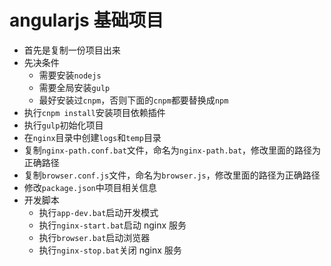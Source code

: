 # angularjs 基础项目

- 首先是复制一份项目出来
- 先决条件
  - 需要安装`nodejs`
  - 需要全局安装`gulp`
  - 最好安装过`cnpm`，否则下面的`cnpm`都要替换成`npm`
- 执行`cnpm install`安装项目依赖插件
- 执行`gulp`初始化项目
- 在`nginx`目录中创建`logs`和`temp`目录
- 复制`nginx-path.conf.bat`文件，命名为`nginx-path.bat`，修改里面的路径为正确路径
- 复制`browser.conf.js`文件，命名为`browser.js`，修改里面的路径为正确路径
- 修改`package.json`中项目相关信息
- 开发脚本
  - 执行`app-dev.bat`启动开发模式
  - 执行`nginx-start.bat`启动 nginx 服务
  - 执行`browser.bat`启动浏览器
  - 执行`nginx-stop.bat`关闭 nginx 服务
